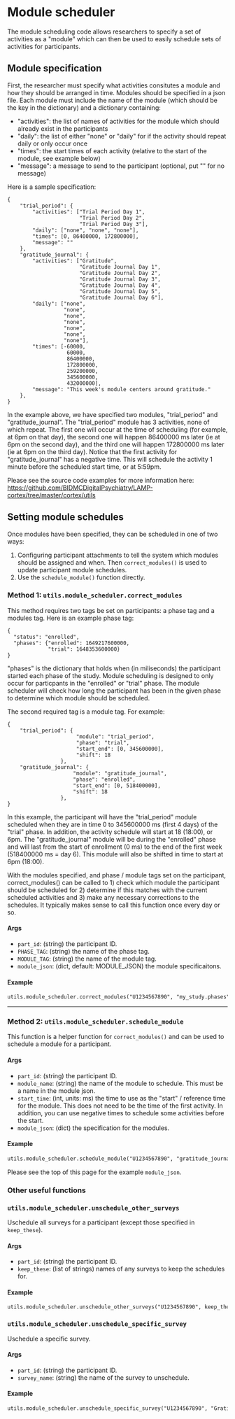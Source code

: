 # Module scheduler

The module scheduling code allows researchers to specify a set of activities as a "module" which can then be used to easily schedule sets of activities for participants.

## Module specification
First, the researcher must specify what activities consitutes a module and how they should be arranged in time. Modules should be specified in a json file. Each module must include the name of the module (which should be the key in the dictionary) and a dictionary containing:
- "activities": the list of names of activities for the module which should already exist in the participants
- "daily": the list of either "none" or "daily" for if the activity should repeat daily or only occur once
- "times": the start times of each activity (relative to the start of the module, see example below)
- "message": a message to send to the participant (optional, put "" for no message)

Here is a sample specification:
```
{
    "trial_period": {
        "activities": ["Trial Period Day 1",
                       "Trial Period Day 2",
                       "Trial Period Day 3"],
        "daily": ["none", "none", "none"],
        "times": [0, 86400000, 172800000],
        "message": ""
    },
    "gratitude_journal": {
        "activities": ["Gratitude",
                       "Gratitude Journal Day 1",
                       "Gratitude Journal Day 2",
                       "Gratitude Journal Day 3",
                       "Gratitude Journal Day 4",
                       "Gratitude Journal Day 5",
                       "Gratitude Journal Day 6"],
        "daily": ["none",
                  "none",
                  "none",
                  "none",
                  "none",
                  "none",
                  "none"],
        "times": [-60000,
                   60000,
                   86400000,
                   172800000,
                   259200000,
                   345600000,
                   432000000],
        "message": "This week's module centers around gratitude."
    },
}
```
In the example above, we have specified two modules, "trial_period" and "gratitude_journal". The "trial_period" module has 3 activities, none of which repeat. The first one will occur at the time of scheduling (for example, at 6pm on that day), the second one will happen 86400000 ms later (ie at 6pm on the second day), and the third one will happen 172800000 ms later (ie at 6pm on the third day). Notice that the first activity for "gratitude_journal" has a negative time. This will schedule the activity 1 minute before the scheduled start time, or at 5:59pm.

Please see the source code examples for more information here: https://github.com/BIDMCDigitalPsychiatry/LAMP-cortex/tree/master/cortex/utils

## Setting module schedules
Once modules have been specified, they can be scheduled in one of two ways:
1. Configuring participant attachments to tell the system which modules should be assigned and when. Then `correct_modules()` is used to update participant module schedules.
2. Use the `schedule_module()` function directly.

### Method 1: `utils.module_scheduler.correct_modules`

This method requires two tags be set on participants: a phase tag and a modules tag. Here is an example phase tag:
```
{
  "status": "enrolled",
  "phases": {"enrolled": 1649217600000,
             "trial": 1648353600000}
}
```
"phases" is the dictionary that holds when (in miliseconds) the participant started each phase of the study. Module scheduling is designed to only occur for particpants in the "enrolled" or "trial" phase. The module scheduler will check how long the participant has been in the given phase to determine which module should be scheduled. 

The second required tag is a module tag. For example:
```
{
    "trial_period": {
                      "module": "trial_period",
                      "phase": "trial",
                      "start_end": [0, 345600000],
                      "shift": 18
                 },
    "gratitude_journal": {
                     "module": "gratitude_journal",
                     "phase": "enrolled",
                     "start_end": [0, 518400000],
                     "shift": 18
                 },
}
```
In this example, the participant will have the "trial_period" module scheduled when they are in time 0 to 345600000 ms (first 4 days) of the "trial" phase. In addition, the activity schedule will start at 18 (18:00), or 6pm. The "gratitude_journal" module will be during the "enrolled" phase and will last from the start of enrollment (0 ms) to the end of the first week (518400000 ms = day 6). This module will also be shifted in time to start at 6pm (18:00).

With the modules specified, and phase / module tags set on the participant, correct_modules() can be called to 1) check which module the participant should be scheduled for 2) determine if this matches with the current scheduled activities and 3) make any necessary corrections to the schedules. It typically makes sense to call this function once every day or so. 

#### Args

- `part_id`: (string) the participant ID.
- `PHASE_TAG`: (string) the name of the phase tag.
- `MODULE_TAG`: (string) the name of the module tag.
- `module_json`: (dict, default: MODULE_JSON) the module specificaitons.

#### Example

```markdown
utils.module_scheduler.correct_modules("U1234567890", "my_study.phases", "my_study.modules", MODULE_JSON)
```
----

### Method 2: `utils.module_scheduler.schedule_module`
This function is a helper function for `correct_modules()` and can be used to schedule a module for a participant.

#### Args

- `part_id`: (string) the participant ID.
- `module_name`: (string) the name of the module to schedule. This must be a name in the module json.
- `start_time`: (int, units: ms) the time to use as the "start" / reference time for the module. This does not need to be the time of the first activity. In addition, you can use negative times to schedule some activities before the start.
- `module_json`: (dict) the specification for the modules. 

#### Example

```markdown
utils.module_scheduler.schedule_module("U1234567890", "gratitude_journal", 1648368000000, module_json)
```
Please see the top of this page for the example `module_json`.

### Other useful functions
### `utils.module_scheduler.unschedule_other_surveys`
Uschedule all surveys for a participant (except those specified in `keep_these`).

#### Args
- `part_id`: (string) the participant ID.
- `keep_these`: (list of strings) names of any surveys to keep the schedules for.

#### Example

```markdown
utils.module_scheduler.unschedule_other_surveys("U1234567890", keep_these=["Morning Daily Survey", "Weekly Survey"])
```

### `utils.module_scheduler.unschedule_specific_survey`
Uschedule a specific survey.

#### Args
- `part_id`: (string) the participant ID.
- `survey_name`: (string) the name of the survey to unschedule.

#### Example

```markdown
utils.module_scheduler.unschedule_specific_survey("U1234567890", "Gratitude Journal Day 3")
```
